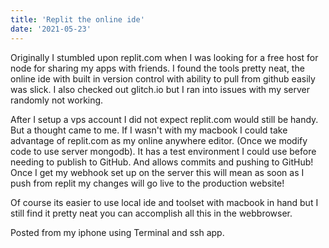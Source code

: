 ```yaml
---
title: 'Replit the online ide'
date: '2021-05-23'
---
```

Originally I stumbled upon replit.com when I was looking for a free host for node for sharing my apps with friends. I found the tools pretty neat, the online ide with built in version control with ability to pull from github easily was slick. I also checked out glitch.io but I ran into issues with my server randomly not working.

After I setup a vps account I did not expect replit.com would still be handy. But a thought came to me. If I wasn't with my macbook I could take advantage of replit.com as my online anywhere editor. (Once we modify code to use server mongodb). It has a test environment I could use before needing to publish to GitHub. And allows commits and pushing to GitHub! Once I get my webhook set up on the server this will mean as soon as I push from replit my changes will go live to the production website!

Of course its easier to use local ide and toolset with macbook in hand but I still find it pretty neat you can accomplish all this in the webbrowser.

Posted from my iphone using Terminal and ssh app.
